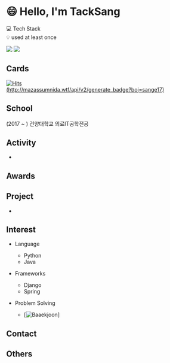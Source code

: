 # 😄 Hello, I'm TackSang


💻 Tech Stack</br>
💡 used at least once</br>

<img src="https://img.shields.io/badge/Java-007396?style=flat-square&logo=Java&logoColor=white"/></a>
<img src="https://img.shields.io/badge/Android-3DDC84?style=flat-square&logo=Android&logoColor=white"/></a></br>

## Cards
[![Hits](https://hits.seeyoufarm.com/api/count/incr/badge.svg?url=https%3A%2F%2Fgithub.com%2Fsange17&count_bg=%2379C83D&title_bg=%23555555&icon=&icon_color=%23E7E7E7&title=hits&edge_flat=false)](https://hits.seeyoufarm.com)</br>
[(http://mazassumnida.wtf/api/v2/generate_badge?boj=sange17)](https://solved.ac/sange17)

## School
(2017 ~ ) 건양대학교 의료IT공학전공

## Activity
- 

## Awards

## Project
- 

## Interest
- Language
  - Python
  - Java

- Frameworks
  - Django
  - Spring

- Problem Solving
  - [![Baaekjoon](https://www.acmicpc.net/user/sange17)]

## Contact


## Others
